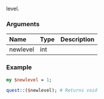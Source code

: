 level.
### Arguments
**Name**|**Type**|**Description**
:---|:---|:---
newlevel|int|

### Example

```perl
my $newlevel = 1;

quest::($newlevel); # Returns void
```